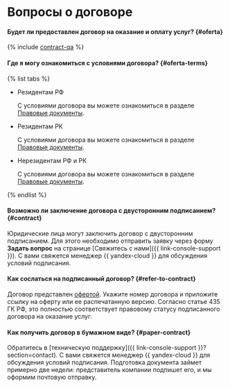 # Вопросы о договоре

#### Будет ли предоставлен договор на оказание и оплату услуг? {#oferta}

{% include [contract-qa](../../billing/_includes/contract-qa.md) %}

#### Где я могу ознакомиться с условиями договора? {#oferta-terms}

{% list tabs %}

 - Резидентам РФ

   С условиями договора вы можете ознакомиться в разделе [Правовые документы](https://yandex.ru/legal/cloud_oferta/?lang=ru).

 - Резидентам РК

   С условиями договора вы можете ознакомиться в разделе [Правовые документы](https://yandex.com/legal/cloud_oferta_kz/?lang=ru).

 - Нерезидентам РФ и РК

   С условиями договора вы можете ознакомиться в разделе [Правовые документы](https://yandex.com/legal/cloud_customer_agreement/?lang=ru).

{% endlist %} 

#### Возможно ли заключение договора с двусторонним подписанием? {#contract}

Юридические лица могут заключить договор с двусторонним подписанием. Для этого необходимо отправить заявку через форму **Задать вопрос** на странице [Свяжитесь с нами]({{ link-console-support }}). С вами свяжется менеджер {{ yandex-cloud }} для обсуждения условий подписания.


#### Как сослаться на подписанный договор? {#refer-to-contract}

Договор представлен [офертой](https://yandex.ru/legal/cloud_oferta/). Укажите номер договора и приложите ссылку на оферту или ее распечатанную версию. Согласно статье 435 ГК РФ, это полностью соответствует правовому статусу подписанного договора на оказание услуг.


#### Как получить договор в бумажном виде? {#paper-contract}

Обратитесь в [техническую поддержку]({{ link-console-support }}?section=contact). С вами свяжется менеджер {{ yandex-cloud }} для обсуждения условий подписания. Подготовка документа займет примерно две недели: представитель компании подпишет его, и мы оформим почтовую отправку.